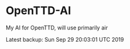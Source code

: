 # OpenTTD-AI
My AI for OpenTTD, will use primarily air

Latest backup: Sun Sep 29 20:03:01 UTC 2019
